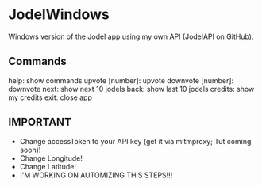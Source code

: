 # JodelWindows
Windows version of the Jodel app using my own API (JodelAPI on GitHub).

## Commands
help: show commands
upvote [number]: upvote
downvote [number]: downvote
next: show next 10 jodels
back: show last 10 jodels
credits: show my credits
exit: close app

## IMPORTANT
- Change accessToken to your API key (get it via mitmproxy; Tut coming soon)!
- Change Longitude!
- Change Latitude!
- I'M WORKING ON AUTOMIZING THIS STEPS!!!
